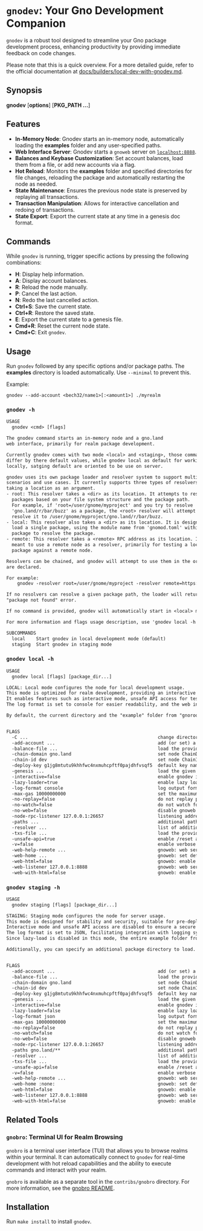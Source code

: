 # `gnodev`: Your Gno Development Companion

`gnodev` is a robust tool designed to streamline your Gno package development process, enhancing productivity
by providing immediate feedback on code changes.

Please note that this is a quick overview. For a more detailed guide, refer to the official documentation at
[docs/builders/local-dev-with-gnodev.md](../../docs/builders/local-dev-with-gnodev.md).

## Synopsis

**gnodev** [**options**] [**PKG_PATH ...**]

## Features
-  **In-Memory Node**: Gnodev starts an in-memory node, automatically loading the **examples** folder and any
   user-specified paths.
-  **Web Interface Server**: Gnodev starts a `gnoweb` server on [`localhost:8888`](https://localhost:8888).
-  **Balances and Keybase Customization**: Set account balances, load them from a file, or add new accounts via a flag.
-  **Hot Reload**: Monitors the **examples** folder and specified directories for file changes, reloading the
   package and automatically restarting the node as needed.
-  **State Maintenance**: Ensures the previous node state is preserved by replaying all transactions.
-  **Transaction Manipulation**: Allows for interactive cancellation and redoing of transactions.
-  **State Export**: Export the current state at any time in a genesis doc format.

## Commands
While `gnodev` is running, trigger specific actions by pressing the following combinations:
-  **H**: Display help information.
-  **A**: Display account balances.
-  **R**: Reload the node manually.
-  **P**: Cancel the last action.
-  **N**: Redo the last cancelled action.
-  **Ctrl+S**: Save the current state.
-  **Ctrl+R**: Restore the saved state.
-  **E**: Export the current state to a genesis file.
-  **Cmd+R**: Reset the current node state.
-  **Cmd+C**: Exit `gnodev`.

## Usage
Run `gnodev` followed by any specific options and/or package paths. The **examples** directory is loaded
automatically. Use `--minimal` to prevent this.

Example:
```
gnodev --add-account <bech32/name1>[:<amount1>] ./myrealm
```

### `gnodev -h`
[embedmd]:# (.tmp/gnodev-usage.txt)
```txt
USAGE
  gnodev <cmd> [flags] 

The gnodev command starts an in-memory node and a gno.land
web interface, primarily for realm package development.

Currently gnodev comes with two mode <local> and <staging>, those command mostly
differ by there default values, while gnodev local as default for working
locally, satging default are oriented to be use on server.

gnodev uses its own package loader and resolver system to support multiple
scenarios and use cases. It currently supports three types of resolvers, each
taking a location as an argument.
- root: This resolver takes a <dir> as its location. It attempts to resolve
  packages based on your file system structure and the package path.
  For example, if 'root=/user/gnome/myproject' and you try to resolve
  'gno.land/r/bar/buzz' as a package, the <root> resolver will attempt to
  resolve it to /user/gnome/myproject/gno.land/r/bar/buzz.
- local: This resolver also takes a <dir> as its location. It is designed to
  load a single package, using the module name from 'gnomod.toml' within this
  package to resolve the package.
- remote: This resolver takes a <remote> RPC address as its location. It is
  meant to use a remote node as a resolver, primarily for testing a local
  package against a remote node.

Resolvers can be chained, and gnodev will attempt to use them in the order they
are declared.

For example:
    gnodev -resolver root=/user/gnome/myproject -resolver remote=https://rpc.gno.lands

If no resolvers can resolve a given package path, the loader will return a
"package not found" error.

If no command is provided, gnodev will automatically start in <local> mode.

For more information and flags usage description, use 'gnodev local -h'.

SUBCOMMANDS
  local    Start gnodev in local development mode (default)
  staging  Start gnodev in staging mode

```

### `gnodev local -h`
[embedmd]:# (.tmp/gnodev-local-usage.txt)
```txt
USAGE
  gnodev local [flags] [package_dir...]

LOCAL: Local mode configures the node for local development usage.
This mode is optimized for realm development, providing an interactive and flexible environment.
It enables features such as interactive mode, unsafe API access for testing, and lazy loading to improve performance.
The log format is set to console for easier readability, and the web interface is accessible locally, making it ideal for iterative development and testing.

By default, the current directory and the "example" folder from "gnoroot" will be used as the root resolver.


FLAGS
  -C ...                                                change directory context before running gnodev
  -add-account ...                                      add (or set) a premine account in the form `<bech32|name>[=<amount>]`, can be used multiple time
  -balance-file ...                                     load the provided balance file (refer to the documentation for format)
  -chain-domain gno.land                                set node ChainDomain
  -chain-id dev                                         set node ChainID
  -deploy-key g1jg8mtutu9khhfwc4nxmuhcpftf0pajdhfvsqf5  default key name or Bech32 address for deploying packages
  -genesis ...                                          load the given genesis file
  -interactive=false                                    enable gnodev interactive mode
  -lazy-loader=true                                     enable lazy loader
  -log-format console                                   log output format, can be `json` or `console`
  -max-gas 10000000000                                  set the maximum gas per block
  -no-replay=false                                      do not replay previous transactions upon reload
  -no-watch=false                                       do not watch for file changes
  -no-web=false                                         disable gnoweb
  -node-rpc-listener 127.0.0.1:26657                    listening address for GnoLand RPC node
  -paths ...                                            additional paths to preload in the form of "gno.land/r/my/realm", separated by commas; glob is supported
  -resolver ...                                         list of additional resolvers (`root`, `local`, or `remote`) in the form of <resolver>=<location> will be executed in the given order
  -txs-file ...                                         load the provided transactions file (refer to the documentation for format)
  -unsafe-api=true                                      enable /reset and /reload endpoints which are not safe to expose publicly
  -v=false                                              enable verbose output for development
  -web-help-remote ...                                  gnoweb: web server help page's remote addr (default to <node-rpc-listener>)
  -web-home ...                                         gnoweb: set default home page, use `/` or `:none:` to use default web home redirect
  -web-html=false                                       gnoweb: enable unsafe HTML parsing in markdown rendering
  -web-listener 127.0.0.1:8888                          gnoweb: web server listener address
  -web-with-html=false                                  gnoweb: enable HTML parsing in markdown rendering

```

### `gnodev staging -h`
[embedmd]:# (.tmp/gnodev-staging-usage.txt)
```txt
USAGE
  gnodev staging [flags] [package_dir...]

STAGING: Staging mode configures the node for server usage.
This mode is designed for stability and security, suitable for pre-deployment testing.
Interactive mode and unsafe API access are disabled to ensure a secure environment.
The log format is set to JSON, facilitating integration with logging systems.
Since lazy-load is disabled in this mode, the entire example folder from "gnoroot" is loaded by default.

Additionally, you can specify an additional package directory to load.


FLAGS
  -add-account ...                                      add (or set) a premine account in the form `<bech32|name>[=<amount>]`, can be used multiple time
  -balance-file ...                                     load the provided balance file (refer to the documentation for format)
  -chain-domain gno.land                                set node ChainDomain
  -chain-id dev                                         set node ChainID
  -deploy-key g1jg8mtutu9khhfwc4nxmuhcpftf0pajdhfvsqf5  default key name or Bech32 address for deploying packages
  -genesis ...                                          load the given genesis file
  -interactive=false                                    enable gnodev interactive mode
  -lazy-loader=false                                    enable lazy loader
  -log-format json                                      log output format, can be `json` or `console`
  -max-gas 10000000000                                  set the maximum gas per block
  -no-replay=false                                      do not replay previous transactions upon reload
  -no-watch=false                                       do not watch for file changes
  -no-web=false                                         disable gnoweb
  -node-rpc-listener 127.0.0.1:26657                    listening address for GnoLand RPC node
  -paths gno.land/**                                    additional paths to preload in the form of "gno.land/r/my/realm", separated by commas; glob is supported
  -resolver ...                                         list of additional resolvers (`root`, `local`, or `remote`) in the form of <resolver>=<location> will be executed in the given order
  -txs-file ...                                         load the provided transactions file (refer to the documentation for format)
  -unsafe-api=false                                     enable /reset and /reload endpoints which are not safe to expose publicly
  -v=false                                              enable verbose output for development
  -web-help-remote ...                                  gnoweb: web server help page's remote addr (default to <node-rpc-listener>)
  -web-home :none:                                      gnoweb: set default home page, use `/` or `:none:` to use default web home redirect
  -web-html=false                                       gnoweb: enable unsafe HTML parsing in markdown rendering
  -web-listener 127.0.0.1:8888                          gnoweb: web server listener address
  -web-with-html=false                                  gnoweb: enable HTML parsing in markdown rendering

```


## Related Tools

### `gnobro`: Terminal UI for Realm Browsing
`gnobro` is a terminal user interface (TUI) that allows you to browse realms within your terminal. It can automatically connect to `gnodev` for real-time development with hot reload capabilities and the ability to execute commands and interact with your realm.

`gnobro` is available as a separate tool in the `contribs/gnobro` directory. For more information, see the [gnobro README](../gnobro/README.md).

## Installation
Run `make install` to install `gnodev`.

